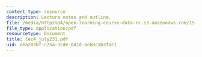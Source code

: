 ```yaml
---
content_type: resource
description: Lecture notes and outline.
file: /media/https%3A/open-learning-course-data-rc.s3.amazonaws.com/15-778-management-of-supply-networks-for-products-and-services-summer-2004/eea203bfc25a3cde041dac68cab3fac1_lec4_july231.pdf
file_type: application/pdf
resourcetype: Document
title: lec4_july231.pdf
uid: eea203bf-c25a-3cde-041d-ac68cab3fac1
---
```

